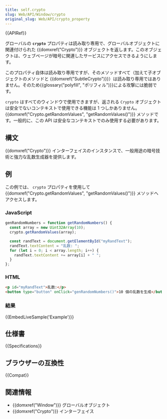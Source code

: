 ```yaml
---
title: self.crypto
slug: Web/API/Window/crypto
original_slug: Web/API/crypto_property
---
```


{{APIRef}}

グローバルの **`crypto`** プロパティは読み取り専用で、グローバルオブジェクトに関連付けられた {{domxref("Crypto")}} オブジェクトを返します。このオブジェクトは、ウェブページが暗号に関連したサービスにアクセスできるようにします。

このプロパティ自体は読み取り専用ですが、そのメソッドすべて（加えて子オブジェクトのメソッドと {{domxref("SubtleCrypto")}}）は読み取り専用ではありません。そのため{{glossary("polyfill", "ポリフィル")}}による攻撃には脆弱です。

`crypto` はすべてのウィンドウで使用できますが、返される `Crypto` オブジェクトは安全でないコンテキストで使用できる機能は 1 つしかありません。 {{domxref("Crypto.getRandomValues", "getRandomValues()")}} メソッドです。一般的に、この API は安全なコンテキストでのみ使用する必要があります。

## 構文

{{domxref("Crypto")}} インターフェイスのインスタンスで、一般用途の暗号技術と強力な乱数生成器を提供します。

## 例

この例では、 `crypto` プロパティを使用して {{domxref("Crypto.getRandomValues", "getRandomValues()")}} メソッドへアクセスします。

### JavaScript

```js
genRandomNumbers = function getRandomNumbers() {
  const array = new Uint32Array(10);
  crypto.getRandomValues(array);

  const randText = document.getElementById("myRandText");
  randText.textContent = "乱数: ";
  for (let i = 0; i < array.length; i++) {
    randText.textContent += array[i] + " ";
  }
};
```

### HTML

```html
<p id="myRandText">乱数:</p>
<button type="button" onClick="genRandomNumbers()">10 個の乱数を生成</button>
```

### 結果

{{EmbedLiveSample('Example')}}

## 仕様書

{{Specifications}}

## ブラウザーの互換性

{{Compat}}

## 関連情報

- {{domxref("Window")}} グローバルオブジェクト
- {{domxref("Crypto")}} インターフェイス

